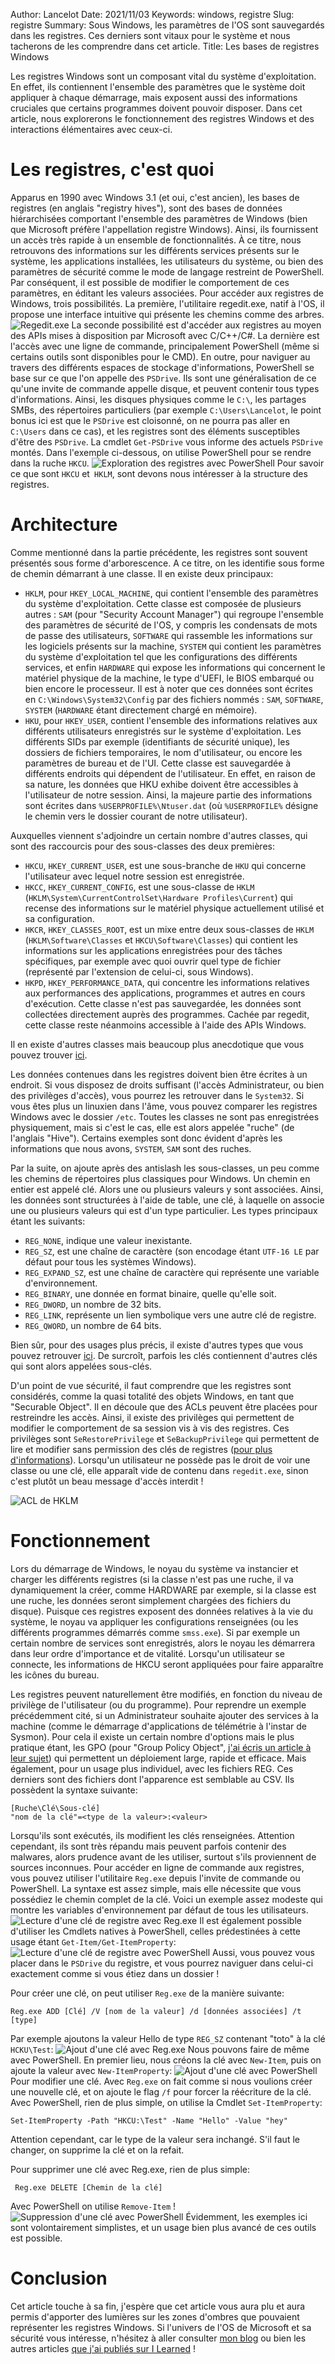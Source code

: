 Author: Lancelot
Date: 2021/11/03
Keywords: windows, registre
Slug: registre
Summary: Sous Windows, les paramètres de l'OS sont sauvegardés dans les registres. Ces derniers sont vitaux pour le système et nous tacherons de les comprendre dans cet article.
Title: Les bases de registres Windows

Les registres Windows sont un composant vital du système d'exploitation. En effet, ils contiennent l'ensemble des paramètres que le système doit appliquer à chaque démarrage, mais exposent aussi des informations cruciales que certains programmes doivent pouvoir disposer. Dans cet article, nous explorerons le fonctionnement des registres Windows et des interactions élémentaires avec ceux-ci.

# Les registres, c'est quoi
Apparus en 1990 avec Windows 3.1 (et oui, c'est ancien), les bases de registres (en anglais "registry hives"), sont des bases de données hiérarchisées comportant l'ensemble des paramètres de Windows (bien que Microsoft préfère l'appellation registre Windows). Ainsi, ils fournissent un accès très rapide à un ensemble de fonctionnalités. À ce titre, nous retrouvons des informations sur les différents services présents sur le système, les applications installées, les utilisateurs du système, ou bien des paramètres de sécurité comme le mode de langage restreint de PowerShell. Par conséquent, il est possible de modifier le comportement de ces paramètres, en éditant les valeurs associées. Pour accéder aux registres de Windows, trois possibilités. La première, l'utilitaire regedit.exe, natif à l'OS, il propose une interface intuitive qui présente les chemins comme des arbres.
![Regedit.exe](static/img/Registre/regedit.png)
La seconde possibilité est d'accéder aux registres au moyen des APIs mises à disposition par Microsoft avec C/C++/C#. La dernière est l'accès avec une ligne de commande, principalement PowerShell (même si certains outils sont disponibles pour le CMD). En outre, pour naviguer au travers des différents espaces de stockage d'informations, PowerShell se base sur ce que l'on appelle des `PSDrive`. Ils sont une généralisation de ce qu'une invite de commande appelle disque, et peuvent contenir tous types d'informations. Ainsi, les disques physiques comme le `C:\`, les partages SMBs, des répertoires particuliers (par exemple `C:\Users\Lancelot`, le point bonus ici est que le `PSDrive` est cloisonné, on ne pourra pas aller en `C:\Users` dans ce cas), et les registres sont des éléments susceptibles d'être des `PSDrive`. La cmdlet `Get-PSDrive` vous informe des actuels `PSDrive` montés. Dans l'exemple ci-dessous, on utilise PowerShell pour se rendre dans la ruche `HKCU`.
![Exploration des registres avec PowerShell](static/img/Registre/PowerShellReg.png)
Pour savoir ce que sont `HKCU` et` HKLM`, sont devons nous intéresser à la structure des registres.
# Architecture
Comme mentionné dans la partie précédente, les registres sont souvent présentés sous forme d'arborescence. A ce titre, on les identifie sous forme de chemin démarrant à une classe. Il en existe deux principaux:

- `HKLM`, pour `HKEY_LOCAL_MACHINE`, qui contient l'ensemble des paramètres du système d'exploitation. Cette classe est composée de plusieurs autres : `SAM` (pour "Security Account Manager") qui regroupe l'ensemble des paramètres de sécurité de l'OS, y compris les condensats de mots de passe des utilisateurs, `SOFTWARE` qui rassemble les informations sur les logiciels présents sur la machine, `SYSTEM` qui contient les paramètres du système d'exploitation tel que les configurations des différents services, et enfin `HARDWARE` qui expose les informations qui concernent le matériel physique de la machine, le type d'UEFI, le BIOS embarqué ou bien encore le processeur. Il est à noter que ces données sont écrites en `C:\Windows\System32\Config` par des fichiers nommés : `SAM`, `SOFTWARE`, `SYSTEM` (`HARDWARE` étant directement chargé en mémoire).
- `HKU`, pour `HKEY_USER`, contient l'ensemble des informations relatives aux différents utilisateurs enregistrés sur le système d'exploitation. Les différents SIDs par exemple (identifiants de sécurité unique), les dossiers de fichiers temporaires, le nom d'utilisateur, ou encore les paramètres de bureau et de l'UI. Cette classe est sauvegardée à différents endroits qui dépendent de l'utilisateur. En effet, en raison de sa nature, les données que HKU exhibe doivent être accessibles à l'utilisateur de notre session. Ainsi, la majeure partie des informations sont écrites dans `%USERPROFILE%\Ntuser.dat` (où `%USERPROFILE%` désigne le chemin vers le dossier courant de notre utilisateur).

Auxquelles viennent s'adjoindre un certain nombre d'autres classes, qui sont des raccourcis pour des sous-classes des deux premières:

- `HKCU`, `HKEY_CURRENT_USER`, est une sous-branche de `HKU` qui concerne l'utilisateur avec lequel notre session est enregistrée.
- `HKCC`, `HKEY_CURRENT_CONFIG`, est une sous-classe de `HKLM` (`HKLM\System\CurrentControlSet\Hardware Profiles\Current`) qui recense des informations sur le matériel physique actuellement utilisé et sa configuration.
- `HKCR`, `HKEY_CLASSES_ROOT`, est un mixe entre deux sous-classes de `HKLM` (`HKLM\Software\Classes` et `HKCU\Software\Classes`) qui contient les informations sur les applications enregistrées pour des tâches spécifiques, par exemple avec quoi ouvrir quel type de fichier (représenté par l'extension de celui-ci, sous Windows).
- `HKPD`, `HKEY_PERFORMANCE_DATA`, qui concentre les informations relatives aux performances des applications, programmes et autres en cours d'exécution. Cette classe n'est pas sauvegardée, les données sont collectées directement auprès des programmes. Cachée par regedit, cette classe reste néanmoins accessible à l'aide des APIs Windows.

Il en existe d'autres classes mais beaucoup plus anecdotique que vous pouvez trouver [ici](https://docs.microsoft.com/en-us/windows/win32/sysinfo/predefined-keys).

Les données contenues dans les registres doivent bien être écrites à un endroit. Si vous disposez de droits suffisant (l'accès Administrateur, ou bien des privilèges d'accès), vous pourrez les retrouver dans le `System32`. Si vous êtes plus un linuxien dans l'âme, vous pouvez comparer les registres Windows avec le dossier `/etc`. Toutes les classes ne sont pas enregistrées physiquement, mais si c'est le cas, elle est alors appelée "ruche" (de l'anglais "Hive"). Certains exemples sont donc évident d'après les informations que nous avons, `SYSTEM`, `SAM` sont des ruches.

Par la suite, on ajoute après des antislash les sous-classes, un peu comme les chemins de répertoires plus classiques pour Windows. Un chemin en entier est appelé clé. Alors une ou plusieurs valeurs y sont associées. Ainsi, les données sont structurées à l'aide de table, une clé, à laquelle on associe une ou plusieurs valeurs qui est d'un type particulier. Les types principaux étant les suivants:

- `REG_NONE`, indique une valeur inexistante.
- `REG_SZ`, est une chaîne de caractère (son encodage étant `UTF-16 LE` par défaut pour tous les systèmes Windows).
- `REG_EXPAND_SZ`, est une chaîne de caractère qui représente une variable d'environnement.
- `REG_BINARY`, une donnée en format binaire, quelle qu'elle soit.
- `REG_DWORD`, un nombre de 32 bits.
- `REG_LINK`, représente un lien symbolique vers une autre clé de registre.
- `REG_QWORD`, un nombre de 64 bits.

Bien sûr, pour des usages plus précis, il existe d'autres types que vous pouvez retrouver [ici](https://docs.microsoft.com/en-us/windows/win32/sysinfo/registry-value-types). De surcroît, parfois les clés contiennent d'autres clés qui sont alors appelées sous-clés.

D'un point de vue sécurité, il faut comprendre que les registres sont considérés, comme la quasi totalité des objets Windows, en tant que "Securable Object". Il en découle que des ACLs peuvent être placées pour restreindre les accès. Ainsi, il existe des privilèges qui permettent de modifier le comportement de sa session vis à vis des registres. Ces privilèges sont `SeRestorePrivilege` et `SeBackupPrivilege` qui permettent de lire et modifier sans permission des clés de registres ([pour plus d'informations](https://ilearned.eu.org/secu_windows.html)). Lorsqu'un utilisateur ne possède pas le droit de voir une classe ou une clé, elle apparaît vide de contenu dans `regedit.exe`, sinon c'est plutôt un beau message d'accès interdit !

![ACL de HKLM](static/img/Registre/ACLs.png)

# Fonctionnement

Lors du démarrage de Windows, le noyau du système va instancier et charger les différents registres (si la classe n'est pas une ruche, il va dynamiquement la créer, comme HARDWARE par exemple, si la classe est une ruche, les données seront simplement chargées des fichiers du disque). Puisque ces registres exposent des données relatives à la vie du système, le noyau va appliquer les configurations renseignées (ou les différents programmes démarrés comme `smss.exe`). Si par exemple un certain nombre de services sont enregistrés, alors le noyau les démarrera dans leur ordre d'importance et de vitalité. Lorsqu'un utilisateur se connecte, les informations de HKCU seront appliquées pour faire apparaître les icônes du bureau.

Les registres peuvent naturellement être modifiés,  en fonction du niveau de privilège de l'utilisateur (ou du programme). Pour reprendre un exemple précédemment cité, si un Administrateur souhaite ajouter des services à la machine (comme le démarrage d'applications de télémétrie à l'instar de Sysmon). Pour cela il existe un certain nombre d'options mais le plus pratique étant, les GPO (pour "Group Policy Object",  [j'ai écris un article à leur sujet](https://theredwindows.net/index.php/2020/09/24/utilisation-offensive-de-gpo-en-environnement-active-directory/)) qui permettent un déploiement large, rapide et efficace. Mais également, pour un usage plus individuel, avec les fichiers REG. Ces derniers sont des fichiers dont l'apparence est semblable au CSV. Ils possèdent la syntaxe suivante:
```
[Ruche\Clé\Sous-clé]
"nom de la clé"=<type de la valeur>:<valeur>
```

Lorsqu'ils sont exécutés, ils modifient les clés renseignées. Attention cependant, ils sont très répandu mais peuvent parfois contenir des malwares, alors prudence avant de les utiliser, surtout s'ils proviennent de sources inconnues. Pour accéder en ligne de commande aux registres, vous pouvez utiliser l'utilitaire `Reg.exe` depuis l'invite de commande ou PowerShell. La syntaxe est assez simple, mais elle nécessite que vous possédiez le chemin complet de la clé. Voici un exemple assez modeste qui montre les variables d'environnement par défaut de tous les utilisateurs.
![Lecture d'une clé de registre avec Reg.exe](static/img/Registre/regquery.png)
Il est également possible d'utiliser les Cmdlets natives à PowerShell, celles prédestinées à cette usage étant `Get-Item/Get-ItemProperty`:
![Lecture d'une clé de registre avec PowerShell](static/img/Registre/GetItem.png)
Aussi, vous pouvez vous placer dans le `PSDrive` du registre, et vous pourrez naviguer dans celui-ci exactement comme si vous étiez dans un dossier !

Pour créer une clé, on peut utiliser `Reg.exe` de la manière suivante:
```
Reg.exe ADD [Clé] /V [nom de la valeur] /d [données associées] /t [type]
```
Par exemple ajoutons la valeur Hello de type `REG_SZ` contenant "toto" à la clé `HCKU\Test`:
![Ajout d'une clé avec Reg.exe](static/img/Registre/regAdd.png)
Nous pouvons faire de même avec PowerShell. En premier lieu, nous créons la clé avec `New-Item`, puis on ajoute la valeur avec `New-ItemProperty`:
![Ajout d'une clé avec PowerShell](static/img/Registre/RegAddPS.png)
Pour modifier une clé. Avec `Reg.exe` on fait comme si nous voulions créer une nouvelle clé, et on ajoute le flag `/f` pour forcer la réécriture de la clé. Avec PowerShell, rien de plus simple, on utilise la Cmdlet `Set-ItemProperty`:
```
Set-ItemProperty -Path "HKCU:\Test" -Name "Hello" -Value "hey"
```
Attention cependant, car le type de la valeur sera inchangé. S'il faut le changer, on supprime la clé et on la refait.

Pour supprimer une clé avec Reg.exe, rien de plus simple:
```
 Reg.exe DELETE [Chemin de la clé] 
 ```
 Avec PowerShell on utilise `Remove-Item` !
![Suppression d'une clé avec PowerShell](static/img/Registre/Delete.png)
Évidemment, les exemples ici sont volontairement simplistes, et un usage bien plus avancé de ces outils est possible.
# Conclusion

Cet article touche à sa fin, j'espère que cet article vous aura plu et aura permis d'apporter des lumières sur les zones d'ombres que pouvaient représenter les registres Windows. Si l'univers de l'OS de Microsoft et sa sécurité vous intéresse, n'hésitez à aller consulter [mon blog](https://theredwindows.net) ou bien les autres articles [que j'ai publiés sur I Learned](https://ilearned.eu.org/author/lancelot.html) !

